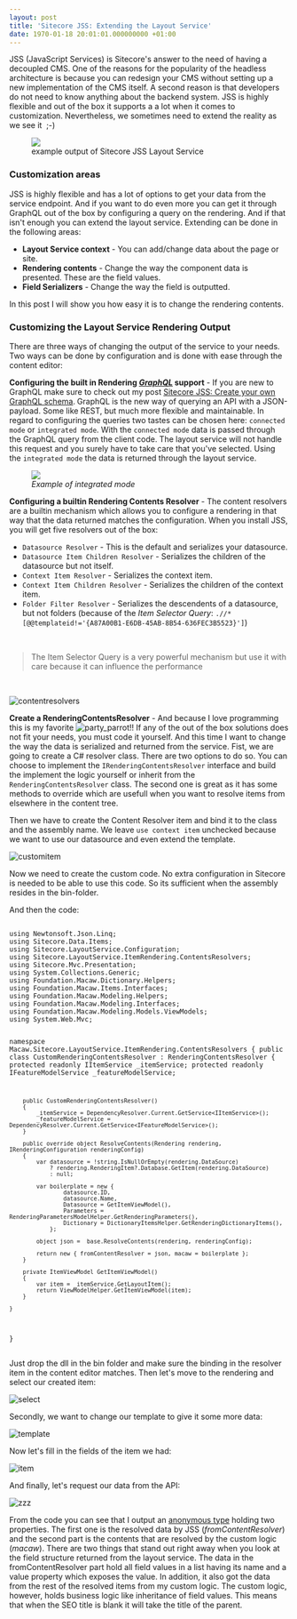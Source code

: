 ```yaml
---
layout: post
title: 'Sitecore JSS: Extending the Layout Service'
date: 1970-01-18 20:01:01.000000000 +01:00
---
```

<p>JSS (JavaScript Services) is Sitecore's answer to the need of having a decoupled CMS. One of the reasons for the popularity of the headless architecture is because you can redesign your CMS without setting up a new implementation of the CMS itself. A second reason is that developers do not need to know anything about the backend system. JSS is highly flexible and out of the box it supports a a lot when it comes to customization. Nevertheless, we sometimes need to extend the reality as we see it  ;-)</p><figure class="kg-image-card kg-width-full"><img src="/content/images/2018/09/demo.png" class="kg-image"><figcaption>example output of Sitecore JSS Layout Service</figcaption></figure><h3 id="customization-areas">Customization areas</h3><p>JSS is highly flexible and has a lot of options to get your data from the service endpoint. And if you want to do even more you can get it through GraphQL out of the box by configuring a query on the rendering. And if that isn't enough you can extend the layout service. Extending can be done in the following areas:</p><ul>
<li><strong>Layout Service context</strong> - You can add/change data about the page or site.</li>
<li><strong>Rendering contents</strong> - Change the way the component data is presented. These are the field values.</li>
<li><strong>Field Serializers</strong> - Change the way the field is outputted.</li>
</ul>
<p>In this post I will show you how easy it is to change the rendering contents.</p><h3 id="customizing-the-layout-service-rendering-output">Customizing the Layout Service Rendering Output</h3><p>There are three ways of changing the output of the service to your needs. Two ways can be done by configuration and is done with ease through the content editor:</p><p><strong>Configuring the built in Rendering <em><a href="https://gary.wenneker.org/sitecore-jss-create-you-own-graphql-schema/">GraphQL</a> </em>support</strong> - If you are new to GraphQL make sure to check out my post <a href="https://gary.wenneker.org/sitecore-jss-create-you-own-graphql-schema/">Sitecore JSS: Create your own GraphQL schema</a>.<strong> </strong>GraphQL is the new way of querying an API with a JSON-payload. Some like REST, but much more flexible and maintainable. In regard to configuring the queries two tastes can be chosen here: <code>connected mode</code> or <code>integrated mode</code>. With the <code>connected mode</code> data is passed through the GraphQL query from the client code. The layout service will not handle this request and you surely have to take care that you've selected. Using the <code>integrated mode</code> the data is returned through the layout service.</p><figure class="kg-image-card kg-width-full"><img src="/content/images/2018/09/graphql-integrated.png" class="kg-image"><figcaption><em>Example of integrated mode</em></figcaption></figure><p><strong>Configuring a builtin Rendering Contents Resolver</strong> - The content resolvers are a builtin mechanism which allows you to configure a rendering in that way that the data returned matches the configuration. When you install JSS, you will get five resolvers out of the box:</p>
<ul>
<li><code>Datasource Resolver</code> - This is the default and serializes your datasource.</li>
<li><code>Datasource Item Children Resolver</code> - Serializes the children of the datasource but not itself.</li>
<li><code>Context Item Resolver</code> - Serializes the context item.</li>
<li><code>Context Item Children Resolver</code> - Serializes the children of the context item.</li>
<li><code>Folder Filter Resolver</code> - Serializes the descendents of a datasource, but not folders (because of the <em>Item Selector Query</em>: <code>.//*[@@templateid!='{A87A00B1-E6DB-45AB-8B54-636FEC3B5523}']</code>)</li>
</ul>
<p>​</p>
<blockquote>
<p>The Item Selector Query is a very powerful mechanism but use it with care because it can influence the performance</p>
</blockquote>
<p>​</p>
<p><img src="/content/images/2018/09/contentresolvers.png" alt="contentresolvers"></p>
<p><strong>Create a RenderingContentsResolver</strong> - And because I love programming this is my favorite <img src="/content/images/2018/09/party_parrot.gif" alt="party_parrot">!! If any of the out of the box solutions does not fit your needs, you must code it yourself. And this time I want to change the way the data is serialized and returned from the service. Fist, we are going to create a C# resolver class. There are two options to do so. You can choose to implement the <code>IRenderingContentsResolver</code> interface and build the implement the logic yourself or inherit from the <code>RenderingContentsResolver</code> class. The second one is great as it has some methods to override which are usefull when you want to resolve items from elsewhere in the content tree.</p>
<p>Then we have to create the Content Resolver item and bind it to the class and the assembly name. We leave <code>use context item</code> unchecked because we want to use our datasource and even extend the template.</p>
<p><img src="/content/images/2018/09/customitem.png" alt="customitem"></p>
<p>Now we need to create the custom code. No extra configuration in Sitecore is needed to be able to use this code. So its sufficient when the assembly resides in the bin-folder.</p>
<p>And then the code:</p>
<pre><code class="line-numbers language-javascript">
using Newtonsoft.Json.Linq;
using Sitecore.Data.Items;
using Sitecore.LayoutService.Configuration;
using Sitecore.LayoutService.ItemRendering.ContentsResolvers;
using Sitecore.Mvc.Presentation;
using System.Collections.Generic;
using Foundation.Macaw.Dictionary.Helpers;
using Foundation.Macaw.Items.Interfaces;
using Foundation.Macaw.Modeling.Helpers;
using Foundation.Macaw.Modeling.Interfaces;
using Foundation.Macaw.Modeling.Models.ViewModels;
using System.Web.Mvc;

namespace Macaw.Sitecore.LayoutService.ItemRendering.ContentsResolvers
{
    public class CustomRenderingContentsResolver : RenderingContentsResolver
    {
        protected readonly IItemService _itemService;
        protected readonly IFeatureModelService _featureModelService;

        public CustomRenderingContentsResolver()
        {
            _itemService = DependencyResolver.Current.GetService<IItemService>(); 
            _featureModelService = DependencyResolver.Current.GetService<IFeatureModelService>(); 
        }

        public override object ResolveContents(Rendering rendering, IRenderingConfiguration renderingConfig)
        {
            var datasource = !string.IsNullOrEmpty(rendering.DataSource)
                ? rendering.RenderingItem?.Database.GetItem(rendering.DataSource)
                : null;

            var boilerplate = new {
                    datasource.ID,
                    datasource.Name,
                    Datasource = GetItemViewModel(),
                    Parameters = RenderingParametersModelHelper.GetRenderingParameters(), 
                    Dictionary = DictionaryItemsHelper.GetRenderingDictionaryItems(), 
                };

            object json =  base.ResolveContents(rendering, renderingConfig);

            return new { fromContentResolver = json, macaw = boilerplate };
        }

        private ItemViewModel GetItemViewModel()
        {
            var item = _itemService.GetLayoutItem();
            return ViewModelHelper.GetItemViewModel(item);
        }

    }
}
</code>
</pre><p>Just drop the dll in the bin folder and make sure the binding in the resolver item in the content editor matches. Then let's move to the rendering and select our created item:</p>
<p><img src="/content/images/2018/09/select.png" alt="select"></p>
<p>Secondly, we want to change our template to give it some more data:</p>
<p><img src="/content/images/2018/09/template.png" alt="template"></p>
<p>Now let's fill in the fields of the item we had:</p>
<p><img src="/content/images/2018/09/item.png" alt="item"></p>
<p>And finally, let's request our data from the API:</p>
<p><img src="/content/images/2018/09/zzz.png" alt="zzz"></p>
<p>From the code you can see that I output an <a href="https://docs.microsoft.com/en-us/dotnet/csharp/programming-guide/classes-and-structs/anonymous-types">anonymous type</a> holding two properties. The first one is the resolved data by JSS (<em>fromContentResolver</em>) and the second part is the contents that are resolved by the custom logic (<em>macaw</em>). There are two things that stand out right away when you look at the field structure returned from the layout service. The data in the fromContentResolver part hold all field values in a list having its name and a value property which exposes the value. In addition, it also got the data from the rest of the resolved items from my custom logic. The custom logic, however, holds business logic like inheritance of field values. This means that when the SEO title is blank it will take the title of the parent. </p><p><img src="https://i.giphy.com/y8mThMjGBrQpG.gif" alt=""></p>
